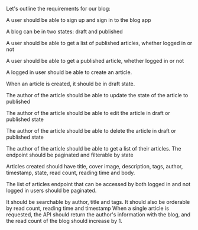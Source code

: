 Let's outline the requirements for our blog:

A user should be able to sign up and sign in to the blog app

A blog can be in two states: draft and published

A user should be able to get a list of published articles, whether logged in or not

A user should be able to get a published article, whether logged in or not

A logged in user should be able to create an article.

When an article is created, it should be in draft state.

The author of the article should be able to update the state of the article to published

The author of the article should be able to edit the article in draft or published state

The author of the article should be able to delete the article in draft or published state

The author of the article should be able to get a list of their articles. The endpoint should be paginated and filterable by state

Articles created should have title, cover image, description, tags, author, timestamp, state, read count, reading time and body.

The list of articles endpoint that can be accessed by both logged in and not logged in users should be paginated.

It should be searchable by author, title and tags.
It should also be orderable by read count, reading time and timestamp
When a single article is requested, the API should return the author's information with the blog, and the read count of the blog should increase by 1.
